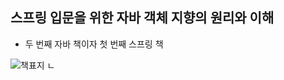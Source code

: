 ## 스프링 입문을 위한 자바 객체 지향의 원리와 이해

-  두 번째 자바 책이자 첫 번째 스프링 책

![책표지](https://user-images.githubusercontent.com/48685242/107455433-33991600-6b92-11eb-85a9-344bd1686530.png)  ㄴ